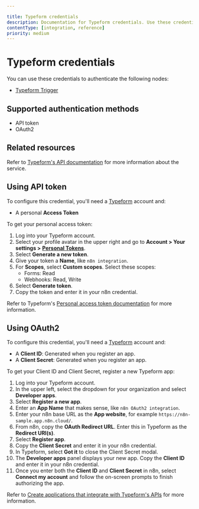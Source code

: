 ```yaml
---

title: Typeform credentials
description: Documentation for Typeform credentials. Use these credentials to authenticate Typeform in n8n, a workflow automation platform.
contentType: [integration, reference]
priority: medium
---
```


# Typeform credentials

You can use these credentials to authenticate the following nodes:

- [Typeform Trigger](/integrations/builtin/trigger-nodes/n8n-nodes-base.typeformtrigger.md)

## Supported authentication methods

- API token
- OAuth2

## Related resources

Refer to [Typeform's API documentation](https://www.typeform.com/developers/get-started/) for more information about the service.

## Using API token

To configure this credential, you'll need a [Typeform](https://typeform.com/) account and:

- A personal **Access Token**

To get your personal access token:

1. Log into your Typeform account.
2. Select your profile avatar in the upper right and go to **Account > Your settings >** [**Personal Tokens**](https://admin.typeform.com/user/tokens).
3. Select **Generate a new token**.
4. Give your token a **Name**, like `n8n integration`.
5. For **Scopes**, select **Custom scopes**. Select these scopes:
    - Forms: Read
    - Webhooks: Read, Write
6. Select **Generate token**.
7. Copy the token and enter it in your n8n credential.

Refer to Typeform's [Personal access token documentation](https://www.typeform.com/developers/get-started/personal-access-token/) for more information.

## Using OAuth2

To configure this credential, you'll need a [Typeform](https://typeform.com/) account and:

- A **Client ID**: Generated when you register an app.
- A **Client Secret**: Generated when you register an app.

To get your Client ID and Client Secret, register a new Typeform app:

1. Log into your Typeform account.
2. In the upper left, select the dropdown for your organization and select **Developer apps**.
3. Select **Register a new app**.
4. Enter an **App Name** that makes sense, like `n8n OAuth2 integration`.
5. Enter your n8n base URL as the **App website**, for example `https://n8n-sample.app.n8n.cloud/`.
6. From n8n, copy the **OAuth Redirect URL**. Enter this in Typeform as the **Redirect URI(s)**.
7. Select **Register app**.
8. Copy the **Client Secret** and enter it in your n8n credential.
9. In Typeform, select **Got it** to close the Client Secret modal.
10. The **Developer apps** panel displays your new app. Copy the **Client ID** and enter it in your n8n credential.
10. Once you enter both the **Client ID** and **Client Secret** in n8n, select **Connect my account** and follow the on-screen prompts to finish authorizing the app.

Refer to [Create applications that integrate with Typeform's APIs](https://www.typeform.com/developers/get-started/applications/#1-create-an-application-in-the-typeform-admin-panel) for more information.
